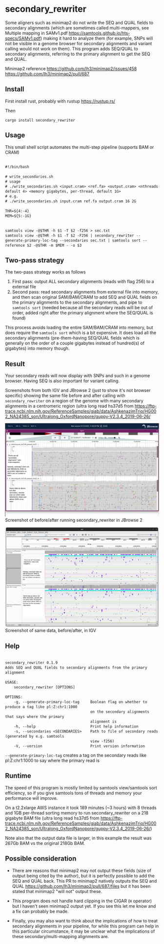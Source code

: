 # secondary_rewriter

Some aligners such as minimap2 do not write the SEQ and QUAL fields to
secondary alignments (which are sometimes called multi-mappers, see Multiple
mapping in SAMv1.pdf https://samtools.github.io/hts-specs/SAMv1.pdf) making it
hard to analyze them (for example, SNPs will not be visible in a genome browser
for secondary alignments and variant calling would not work on them). This
program adds SEQ/QUAL to secondary alignments, referring to the primary
alignment to get the SEQ and QUAL.

Minimap2 reference https://github.com/lh3/minimap2/issues/458 https://github.com/lh3/minimap2/pull/687

## Install

First install rust, probably with rustup https://rustup.rs/

Then

```
cargo install secondary_rewriter
```

## Usage

This small shell script automates the multi-step pipeline (supports BAM or CRAM)

```

#!/bin/bash

# write_secondaries.sh
# usage
# ./write_secondaries.sh <input.cram> <ref.fa> <output.cram> <nthreads default 4> <memory gigabytes, per-thread, default 1G>
# e.g.
# ./write_secondaries.sh input.cram ref.fa output.cram 16 2G

THR=${4:-4}
MEM=${5:-1G}


samtools view -@$THR -h $1 -T $2 -f256 > sec.txt
samtools view -@$THR -h $1 -T $2 -F256 | secondary_rewriter --generate-primary-loc-tag --secondaries sec.txt | samtools sort --reference $2 -@$THR -m $MEM - -o $3

```

## Two-pass strategy

The two-pass strategy works as follows

1. First pass: output ALL secondary alignments (reads with flag 256) to a
   external file
2. Second pass: read secondary alignments from external file into memory,
   and then scan original SAM/BAM/CRAM to add SEQ and QUAL fields on the
   primary alignments to the secondary alignments, and pipe to `samtools sort`
   (needed because all the secondary reads will be out of order, added right
   after the primary alignment where the SEQ/QUAL is found)

This process avoids loading the entire SAM/BAM/CRAM into memory, but does
require the `samtools sort` which is a bit expensive. It does load all the
secondary alignments (pre-them-having SEQ/QUAL fields which is generally on the
order of a couple gigabytes instead of hundred(s) of gigabytes) into memory
though.

## Result

Your secondary reads will now display with SNPs and such in a genome browser.
Having SEQ is also important for variant calling.

Screenshots from both IGV and JBrowse 2 (just to show it's not browser
specific) showing the same file before and after calling with
`secondary_rewriter` on a region of the genome with many secondary alignments
in a centromeric region (ultra long read hs37d5 from
https://ftp-trace.ncbi.nlm.nih.gov/ReferenceSamples/giab/data/AshkenazimTrio/HG002_NA24385_son/Ultralong_OxfordNanopore/guppy-V2.3.4_2019-06-26/

![](img/jbrowse.png)
Screenshot of before/after running secondary_rewriter in JBrowse 2

![](img/igv.png)
Screenshot of same data, before/after, in IGV

## Help

```

secondary_rewriter 0.1.9
Adds SEQ and QUAL fields to secondary alignments from the primary alignment

USAGE:
    secondary_rewriter [OPTIONS]

OPTIONS:
    -g, --generate-primary-loc-tag     Boolean flag on whether to produce a tag like pl:Z:chr1:1000
                                       on the secondary alignments that says where the primary
                                       alignment is
    -h, --help                         Print help information
    -s, --secondaries <SECONDARIES>    Path to file of secondary reads (generated by e.g. samtools
                                       view -f256)
    -V, --version                      Print version information

```

`--generate-primary-loc-tag` creates a tag on the secondary reads like
pl:Z:chr1:1000 to say where the primary read is

## Runtime

The speed of this program is mostly limited by samtools view/samtools sort
efficiency, so if you give samtools tons of threads and memory your performance
will improve.

On a t2.2xlarge AWS instance it took 189 minutes (~3 hours) with 8 threads and
1GB per-thread sorting memory to run secondary_rewriter on a 218 gigabyte BAM
file (ultra long read hs37d5 from
https://ftp-trace.ncbi.nlm.nih.gov/ReferenceSamples/giab/data/AshkenazimTrio/HG002_NA24385_son/Ultralong_OxfordNanopore/guppy-V2.3.4_2019-06-26/)

Note also that the output data file is larger, in this example the result was
267Gb BAM vs the original 218Gb BAM.

## Possible consideration

- There are reasons that minimap2 may not output these fields (size of output
  being cited by the author), but it is perfectly possible to add the SEQ and
  QUAL back. This PR to minimap2 natively outputs the SEQ and QUAL
  https://github.com/lh3/minimap2/pull/687/files but it has been stated that
  minimap2 "will not" output these.

- This program does not handle hard clipping in the CIGAR (`H` operator) but I
  haven't seen minimap2 output yet. If you see this let me know and a fix can
  probably be made.

- Finally, you may also want to think about the implications of how to treat
  secondary alignments in your pipeline, for while this program can help in
  this particular circumstance, it may be unclear what the implications of
  these secondary/multi-mapping alignments are.
